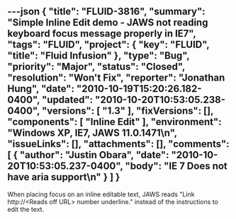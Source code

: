 ---json
{
  "title": "FLUID-3816",
  "summary": "Simple Inline Edit demo - JAWS not reading keyboard focus message properly in IE7",
  "tags": "FLUID",
  "project": {
    "key": "FLUID",
    "title": "Fluid Infusion"
  },
  "type": "Bug",
  "priority": "Major",
  "status": "Closed",
  "resolution": "Won't Fix",
  "reporter": "Jonathan Hung",
  "date": "2010-10-19T15:20:26.182-0400",
  "updated": "2010-10-20T10:53:05.238-0400",
  "versions": [
    "1.3"
  ],
  "fixVersions": [],
  "components": [
    "Inline Edit"
  ],
  "environment": "Windows XP, IE7, JAWS 11.0.1471\n",
  "issueLinks": [],
  "attachments": [],
  "comments": [
    {
      "author": "Justin Obara",
      "date": "2010-10-20T10:53:05.237-0400",
      "body": "IE 7 Does not have aria support\n"
    }
  ]
}
---
When placing focus on an inline editable text, JAWS reads "Link http\://\<Reads off URL> number underline." instead of the instructions to edit the text.

        